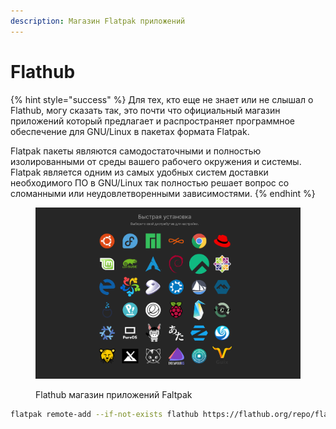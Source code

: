 ```yaml
---
description: Магазин Flatpak приложений
---
```


# Flathub

{% hint style="success" %}
Для тех, кто еще не знает или не слышал о Flathub, могу сказать так, это почти что официальный магазин приложений который предлагает и распространяет программное обеспечение для GNU/Linux в пакетах формата Flatpak.

Flatpak пакеты являются самодостаточными и полностью изолированными от среды вашего рабочего окружения и системы. Flatpak является одним из самых удобных систем доставки необходимого ПО в GNU/Linux так полностью решает вопрос со сломанными или неудовлетворенными зависимостями.
{% endhint %}

<figure><img src="../../.gitbook/assets/Снимок экрана от 2022-10-29 10-13-54.png" alt=""><figcaption><p>Flathub магазин приложений Faltpak</p></figcaption></figure>

```bash
flatpak remote-add --if-not-exists flathub https://flathub.org/repo/flathub.flatpakrepo
```
